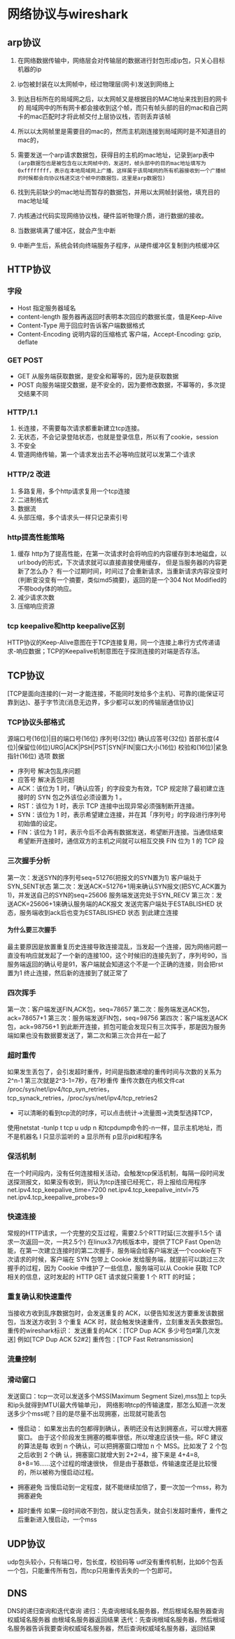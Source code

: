 # 网络协议与wireshark
## arp协议
1. 在网络数据传输中，网络层会对传输层的数据进行封包形成ip包，只关心目标机器的ip
2. ip包被封装在以太网帧中，经过物理层(网卡)发送到网络上
3. 到达目标所在的局域网之后，以太网帧又是根据目的MAC地址来找到目的网卡的
   局域网中的所有网卡都会接收到这个帧，而只有帧头部的目的mac和自己网卡的mac匹配时才将此帧交付上层协议栈，否则丢弃该帧
4. 所以以太网帧里是需要目的mac的，然而主机刚连接到局域网时是不知道目的mac的，
5. 需要发送一个arp请求数据包，获得目的主机的mac地址，记录到arp表中
`(arp数据包也是被包含在以太网帧中的，发送时，帧头部中的目的mac地址填写为0xffffffff，表示在本地局域网上广播，这样属于该局域网的所有机器接收到一个广播帧的时候都会向协议栈递交这个帧中的数据包，这里是arp数据包)`

6. 找到先前缺少的mac地址而暂存的数据包，并用以太网帧封装他，填充目的mac地址域


1. 内核通过代码实现网络协议栈，硬件监听物理介质，进行数据的接收。
2. 当数据填满了缓冲区，就会产生中断
3. 中断产生后，系统会转向终端服务子程序，从硬件缓冲区复制到内核缓冲区

## HTTP协议
### 字段
* Host 指定服务器域名
* content-length 服务器再返回时表明本次回应的数据长度，值是Keep-Alive 
* Content-Type 用于回应时告诉客户端数据格式
* Content-Encoding 说明内容的压缩格式 客户端，Accept-Encoding: gzip, deflate

### GET POST
* GET 从服务端获取数据，是安全和幂等的，因为是获取数据
* POST 向服务端提交数据，是不安全的，因为要修改数据，不幂等的，多次提交结果不同

### HTTP/1.1
1. 长连接，不需要每次请求都重新建立tcp连接。
2. 无状态，不会记录登陆状态，也就是登录信息，所以有了cookie，session
3. 不安全
4. 管道网络传输，第一个请求发出去不必等响应就可以发第二个请求
### HTTP/2 改进
1. 多路复用，多个http请求复用一个tcp连接
2. 二进制格式
3. 数据流
4. 头部压缩，多个请求头一样只记录索引号

### http提高性能策略
1. 缓存
http为了提高性能，在第一次请求时会将响应的内容缓存到本地磁盘，以url:body的形式，下次请求就可以直接直接使用缓存，
但是当服务器的内容更新了怎么办？
有一个过期时间，时间过了会重新请求，当重新请求内容没变时(判断变没变有一个摘要，类似md5摘要)，返回的是一个304 Not Modified的不带body体的响应。
2. 减少请求次数
3. 压缩响应资源



### tcp keepalive和http keepalive区别
HTTP协议的Keep-Alive意图在于TCP连接复用，同一个连接上串行方式传递请求-响应数据；TCP的Keepalive机制意图在于探测连接的对端是否存活。

## TCP协议
[TCP是⾯向连接的(一对一才能连接，不能同时发给多个主机)、可靠的(能保证可靠到达)、基于字节流(消息无边界，多少都可以发)的传输层通信协议]
### TCP协议头部格式
源端口号(16位)|目的端口号(16位)
序列号(32位)
确认应答号(32位)
首部长度(4位)|保留位(6位)URG|ACK|PSH|PST|SYN|FIN|窗口大小(16位)
校验和(16位)|紧急指针(16位)
选项
数据

* 序列号 解决包乱序问题
* 应答号 解决丢包问题
* ACK：该位为 1 时，「确认应答」的字段变为有效，TCP 规定除了最初建⽴连接时的 SYN 包之外该位必须设置为 1 。
* RST：该位为 1 时，表示 TCP 连接中出现异常必须强制断开连接。
* SYN：该位为 1 时，表示希望建⽴连接，并在其「序列号」的字段进⾏序列号初始值的设定。
* FIN：该位为 1 时，表示今后不会再有数据发送，希望断开连接。当通信结束希望断开连接时，通信双⽅的主机之间就可以相互交换 FIN 位为 1 的 TCP 段

### 三次握手分析
第一次：发送SYN的序列号seq=51276(把报文的SYN置为1)  客户端处于SYN_SENT状态
第二次：发送ACK=51276+1用来确认SYN报文(把SYC,ACK置为1)，并发送自己的SYN的seq=25606  服务端发送完处于SYN_RECV
第三次：发送ACK=25606+1来确认服务端的ACK报文 发送完客户端处于ESTABLISHED 状态，服务端收到ack后也变为ESTABLISHED 状态
到此建立连接

#### 为什么要三次握手
最主要原因是放置重复历史连接导致连接混乱，当发起一个连接，因为网络问题一直没有响应就发起了一个新的连接100，这个时候旧的连接先到了，序列号90，当服务端返回的确认号是91，客户端就会知道这个不是一个正确的连接，则会把rst置为1 终止连接，然后新的连接到了就正常了

### 四次挥手
第一次：客户端发送FIN,ACK包，seq=78657
第二次：服务端发送ACK包，ack=78657+1
第三次：服务端发送FIN包，seq=98756
第四次：客户端发送ACK包，ack=98756+1
到此断开连接，抓包可能会发现只有三次挥手，那是因为服务端如果也没有数据要发送了，第二次和第三次合并在一起了

### 超时重传
如果发生丢包了，会引发超时重传，时间是指数递增的重传时间与次数的关系为  2^n-1
第三次就是2^3-1=7秒，在7秒重传
重传次数在内核文件cat /proc/sys/net/ipv4/tcp_syn_retries，tcp_synack_retries，/proc/sys/net/ipv4/tcp_retries2

* 可以清晰的看到tcp流的时序，可以点击统计->流量图->流类型选择TCP，

使用netstat -tunlp 
t tcp
u udp
n 和tcpdump命令的-n一样，显示主机地址，而不是机器名
l 只显示监听的 
a 显示所有
p显示pid和程序名

### 保活机制
在一个时间段内，没有任何连接相关活动，会触发tcp保活机制，每隔一段时间发送探测报文，如果没有收到，则认为tcp连接已经死亡，将上报给应用程序
net.ipv4.tcp_keepalive_time=7200
net.ipv4.tcp_keepalive_intvl=75  
net.ipv4.tcp_keepalive_probes=9

### 快速连接
常规的HTTP请求，一个完整的交互过程，需要2.5个RTT时延(三次握手1.5个 请求一次返回一次，一共2.5个)
在linux3.7内核版本中，提供了TCP Fast Open功能，在第一次建立连接时的第二次握手，服务端会给客户端发送一个cookie在下次请求的时候，客户端在 SYN 包带上 Cookie 发给服务端，就提前可以跳过三次握手的过程，因为 Cookie 中维护了一些信息，服务端可以从 Cookie 获取 TCP 相关的信息，这时发起的 HTTP GET 请求就只需要 1 个 RTT 的时延；

### 重复确认和快速重传
当接收方收到乱序数据包时，会发送重复的 ACK，以便告知发送方要重发该数据包，当发送方收到 3 个重复 ACK 时，就会触发快速重传，立刻重发丢失数据包。
重传的wireshark标识：
发送重复的ACK：[TCP Dup ACK 多少号包#第几次发送] 例如[TCP Dup ACK 52#2]
重传包：[TCP Fast Retransmission] 

### 流量控制


### 滑动窗口
发送窗口：tcp一次可以发送多个MSS(Maximum Segment Size),mss加上 tcp头和ip头就得到MTU(最大传输单元)，
网络影响tcp的传输速度，那怎么知道一次发送多少个mss呢？目的是尽量不出现拥塞，出现就可能丢包
* 慢启动：
如果发出去的包都得到确认，表明还没有达到拥塞点，可以增大拥塞窗口。
由于这个阶段发生拥塞的概率很低，所以增速应该快一些。RFC 建议的算法是每
收到 n 个确认，可以把拥塞窗口增加 n 个 MSS。比如发了 2 个包之后收到 2 个确
认，拥塞窗口就增大到 2+2=4，接下来是 4+4=8, 8+8=16……这个过程的增速很快，
但是由于基数低，传输速度还是比较慢的，所以被称为慢启动过程。
* 拥塞避免
当慢启动到一定程度，就不能继续加倍了，要一次加一个mss，称为拥塞避免

* 超时重传
如果一段时间收不到包，就认定包丢失，就会引发超时重传，重传之后重新进入慢启动，一个mss

## UDP协议
udp包头较小，只有端口号，包长度，校验码等
udf没有重传机制，比如6个包丢一个包，只能重传所有包，而tcp只用重传丢失的一个包即可。
## DNS
DNS的递归查询和迭代查询
递归：先查询根域名服务器，然后根域名服务器查询权威域名服务器 由根域名服务器返回结果
迭代：先查询根域名服务器，然后根域名服务器告诉我要查询权威域名服务器，然后查询权威域名服务器，返回结果


